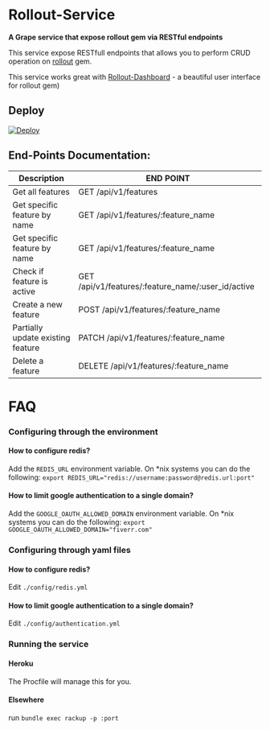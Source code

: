 # Rollout-Service
**A Grape service that expose rollout gem via RESTful endpoints**

This service expose RESTfull endpoints that allows you to perform CRUD operation on [rollout](https://github.com/fetlife/rollout) gem.

This service works great with [Rollout-Dashboard](https://github.com/fiverr/rollout_dashboard) - a beautiful user interface for rollout gem)

## Deploy

[![Deploy](https://www.herokucdn.com/deploy/button.svg)](https://heroku.com/deploy)

## End-Points Documentation:

| Description   | END POINT     |
| ------------- | ------------- |
| Get all features  | GET /api/v1/features  |
| Get specific feature by name  | GET /api/v1/features/:feature_name  |
| Get specific feature by name  | GET /api/v1/features/:feature_name  |
| Check if feature is active  | GET /api/v1/features/:feature_name/:user_id/active  |
| Create a new feature  | POST /api/v1/features/:feature_name  |
| Partially update existing feature  | PATCH /api/v1/features/:feature_name  |
| Delete a feature  | DELETE /api/v1/features/:feature_name  |

# FAQ

### Configuring through the environment

#### How to configure redis?

Add the `REDIS_URL` environment variable. On *nix systems you can do the following:
`export REDIS_URL="redis://username:password@redis.url:port"`

#### How to limit google authentication to a single domain?

Add the `GOOGLE_OAUTH_ALLOWED_DOMAIN` environment variable. On *nix systems you can do the following:
`export GOOGLE_OAUTH_ALLOWED_DOMAIN="fiverr.com"`

### Configuring through yaml files

#### How to configure redis?

Edit `./config/redis.yml`

#### How to limit google authentication to a single domain?

Edit `./config/authentication.yml`

### Running the service

#### Heroku

The Procfile will manage this for you.

#### Elsewhere

run `bundle exec rackup -p :port`

